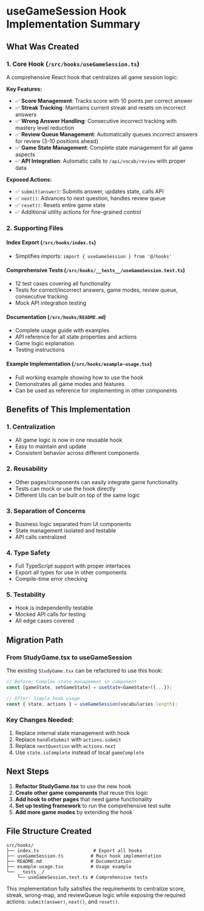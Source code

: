 # useGameSession Hook Implementation Summary

## What Was Created

### 1. Core Hook (`/src/hooks/useGameSession.ts`)
A comprehensive React hook that centralizes all game session logic:

**Key Features:**
- ✅ **Score Management**: Tracks score with 10 points per correct answer
- ✅ **Streak Tracking**: Maintains current streak and resets on incorrect answers
- ✅ **Wrong Answer Handling**: Consecutive incorrect tracking with mastery level reduction
- ✅ **Review Queue Management**: Automatically queues incorrect answers for review (3-10 positions ahead)
- ✅ **Game State Management**: Complete state management for all game aspects
- ✅ **API Integration**: Automatic calls to `/api/vocab/review` with proper data

**Exposed Actions:**
- ✅ `submit(answer)`: Submits answer, updates state, calls API
- ✅ `next()`: Advances to next question, handles review queue
- ✅ `reset()`: Resets entire game state
- ✅ Additional utility actions for fine-grained control

### 2. Supporting Files

#### Index Export (`/src/hooks/index.ts`)
- Simplifies imports: `import { useGameSession } from '@/hooks'`

#### Comprehensive Tests (`/src/hooks/__tests__/useGameSession.test.ts`)
- 12 test cases covering all functionality
- Tests for correct/incorrect answers, game modes, review queue, consecutive tracking
- Mock API integration testing

#### Documentation (`/src/hooks/README.md`)
- Complete usage guide with examples
- API reference for all state properties and actions
- Game logic explanation
- Testing instructions

#### Example Implementation (`/src/hooks/example-usage.tsx`)
- Full working example showing how to use the hook
- Demonstrates all game modes and features
- Can be used as reference for implementing in other components

## Benefits of This Implementation

### 1. **Centralization**
- All game logic is now in one reusable hook
- Easy to maintain and update
- Consistent behavior across different components

### 2. **Reusability**
- Other pages/components can easily integrate game functionality
- Tests can mock or use the hook directly
- Different UIs can be built on top of the same logic

### 3. **Separation of Concerns**
- Business logic separated from UI components
- State management isolated and testable
- API calls centralized

### 4. **Type Safety**
- Full TypeScript support with proper interfaces
- Export all types for use in other components
- Compile-time error checking

### 5. **Testability**
- Hook is independently testable
- Mocked API calls for testing
- All edge cases covered

## Migration Path

### From StudyGame.tsx to useGameSession

The existing `StudyGame.tsx` can be refactored to use this hook:

```typescript
// Before: Complex state management in component
const [gameState, setGameState] = useState<GameState>({...});

// After: Simple hook usage
const { state, actions } = useGameSession(vocabularies.length);
```

### Key Changes Needed:
1. Replace internal state management with hook
2. Replace `handleSubmit` with `actions.submit`
3. Replace `nextQuestion` with `actions.next`
4. Use `state.isComplete` instead of local `gameComplete`

## Next Steps

1. **Refactor StudyGame.tsx** to use the new hook
2. **Create other game components** that reuse this logic
3. **Add hook to other pages** that need game functionality
4. **Set up testing framework** to run the comprehensive test suite
5. **Add more game modes** by extending the hook

## File Structure Created

```
src/hooks/
├── index.ts                    # Export all hooks
├── useGameSession.ts          # Main hook implementation
├── README.md                  # Documentation
├── example-usage.tsx          # Usage example
└── __tests__/
    └── useGameSession.test.ts # Comprehensive tests
```

This implementation fully satisfies the requirements to centralize score, streak, wrong-map, and reviewQueue logic while exposing the required actions: `submit(answer)`, `next()`, and `reset()`.
